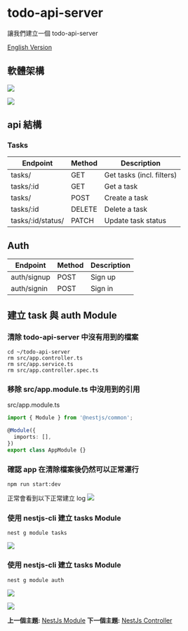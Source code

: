 # todo-api-server

讓我們建立一個 todo-api-server

[English Version](example-module/README.md "English Version")

## 軟體架構

![](https://i.imgur.com/eV0idop.png)

![](https://i.imgur.com/Osa727R.png)

## api 結構

### Tasks

| Endpoint          | Method | Description               |
| ----------------- | ------ | ------------------------- |
| tasks/            | GET    | Get tasks (incl. filters) |
| tasks/:id         | GET    | Get a task                |
| tasks/            | POST   | Create a task             |
| tasks/:id         | DELETE | Delete a task             |
| tasks/:id/status/ | PATCH  | Update task status        |

## Auth

| Endpoint          | Method | Description               |
| ----------------- | ------ | ------------------------- |
| auth/signup       | POST   | Sign up                   |
| auth/signin       | POST   | Sign in                   |

## 建立 task 與 auth Module

###  清除 todo-api-server 中沒有用到的檔案

```shell
cd ~/todo-api-server
rm src/app.controller.ts
rm src/app.service.ts
rm src/app.controller.spec.ts
```

### 移除 src/app.module.ts 中沒用到的引用

src/app.module.ts
```typescript
import { Module } from '@nestjs/common';

@Module({
  imports: [],
})
export class AppModule {}
```
### 確認 app 在清除檔案後仍然可以正常運行

```shell
npm run start:dev
```
正常會看到以下正常建立 log
![](https://i.imgur.com/G6EAz1m.png)

### 使用 nestjs-cli 建立 tasks Module

```shell
nest g module tasks
```

![](https://i.imgur.com/XPJuHq0.png)


### 使用 nestjs-cli 建立 tasks Module

```shell
nest g module auth
```

![](https://i.imgur.com/V7CnuZa.png)


![](https://i.imgur.com/GCN4HWS.png)

**上一個主題:** [NestJs Module](module/README-zh_TW.md "NestJs Module")
**下一個主題:** [NestJs Controller](controller/README.md "NestJs Controller")